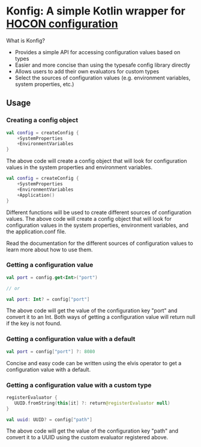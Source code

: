 # Konfig: A simple Kotlin wrapper for [HOCON configuration](https://github.com/lightbend/config)

What is Konfig?

- Provides a simple API for accessing configuration values based on types
- Easier and more concise than using the typesafe config library directly
- Allows users to add their own evaluators for custom types
- Select the sources of configuration values (e.g. environment variables, system properties, etc.)

## Usage

### Creating a config object

```kotlin
val config = createConfig {
    +SystemProperties
    +EnvironmentVariables
}
```

The above code will create a config object that will look for configuration values in the system properties and
environment variables.

```kotlin
val config = createConfig {
    +SystemProperties
    +EnvironmentVariables
    +Application()
}
```

Different functions will be used to create different sources of configuration values. 
The above code will create a config object that will look for configuration values in the system properties,
environment variables, and the application.conf file.

Read the documentation for the different sources of configuration values to learn more about how to use them.

### Getting a configuration value

```kotlin
val port = config.get<Int>("port")

// or

val port: Int? = config["port"]
```

The above code will get the value of the configuration key "port" and convert it to an Int.
Both ways of getting a configuration value will return null if the key is not found.

### Getting a configuration value with a default

```kotlin
val port = config["port"] ?: 8080
```

Concise and easy code can be written using the elvis operator to get a configuration value with a default.

### Getting a configuration value with a custom type

```kotlin
registerEvaluator {
   UUID.fromString(this[it] ?: return@registerEvaluator null)
}

val uuid: UUID? = config["path"]

```

The above code will get the value of the configuration key "path" and convert it to a UUID 
using the custom evaluator registered above.

